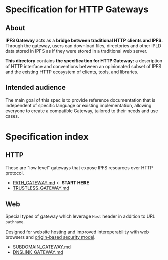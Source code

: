 # Specification for HTTP Gateways

## About

**IPFS Gateway** acts as a **bridge between traditional HTTP clients and
IPFS.** Through the gateway, users can download files, directories and other
IPLD data stored in IPFS as if they were stored in a traditional web server.

**This directory** contains **the specification for HTTP Gateway:**
a description of HTTP  interface and conventions between an opinionated subset
of IPFS and the existing HTTP ecosystem of clients, tools, and libraries.

## **Intended audience**

The main goal of this spec is to provide reference documentation that is
independent of specific language or existing implementation, allowing everyone
to create a compatible Gateway, tailored to their needs and use cases.

<!-- (TODO: create a terse summary for docs.ipfs.io)
For user-facing documentation, please see
[https://docs.ipfs.io/reference/http/gateway/](https://docs.ipfs.io/reference/http/gateway/)
-->

# Specification index

## HTTP

These are "low level" gateways that expose IPFS resources over HTTP protocol.

* [PATH_GATEWAY.md](./PATH_GATEWAY.md) ← **START HERE**
* [TRUSTLESS_GATEWAY.md](./TRUSTLESS_GATEWAY.md)

## Web

Special types of gateway which leverage `Host` header in addition to URL `pathname`.

Designed for website hosting and improved interoperability with web browsers
and [origin-based security
model](https://en.wikipedia.org/wiki/Same-origin_policy).

* [SUBDOMAIN_GATEWAY.md](./SUBDOMAIN_GATEWAY.md)
* [DNSLINK_GATEWAY.md](./DNSLINK_GATEWAY.md)
